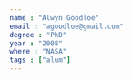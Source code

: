 ```yaml
---
name : "Alwyn Goodloe"
email : "agoodloe@gmail.com"
degree : "PhD"
year : "2008"
where : "NASA"
tags : ["alum"]
---
```

